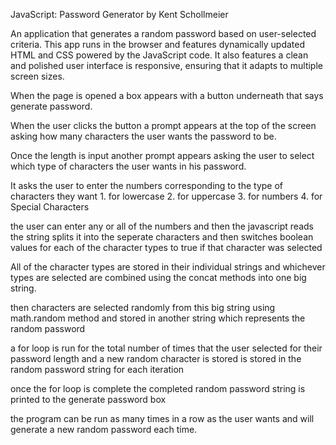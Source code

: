  JavaScript: Password Generator
 by Kent Schollmeier

 An application that generates a random password based on user-selected criteria. This app runs in the browser and features dynamically updated HTML and CSS powered by the JavaScript code. It also features a clean and polished user interface is responsive, ensuring that it adapts to multiple screen sizes. 

 When the page is opened a box appears with a button underneath that says generate password.

 When the user clicks the button a prompt appears at the top of the screen asking how many characters the user wants the password to be.

 Once the length is input another prompt appears asking the user to select which type of characters the user wants in his password.

 It asks the user to enter the numbers corresponding to the type of characters they want 1. for lowercase 2. for uppercase 3. for numbers 4. for Special Characters 

 the user can enter any or all of the numbers
and then the javascript reads the string splits it into the seperate characters and then switches boolean values for each of the character types to true if that character was selected

All of the character types are stored in their individual strings and whichever types are selected are combined using the concat methods into one big string. 

then characters are selected randomly from this big string using math.random method and stored in another string which represents the random password 

a for loop is run for the total number of times that the user selected for their password length and a new random character is stored is stored in the random password string for each iteration

once the for loop is complete the completed random password string is printed to the generate password box 

the program can be run as many times in a row as the user wants and will generate a new random password each time.



